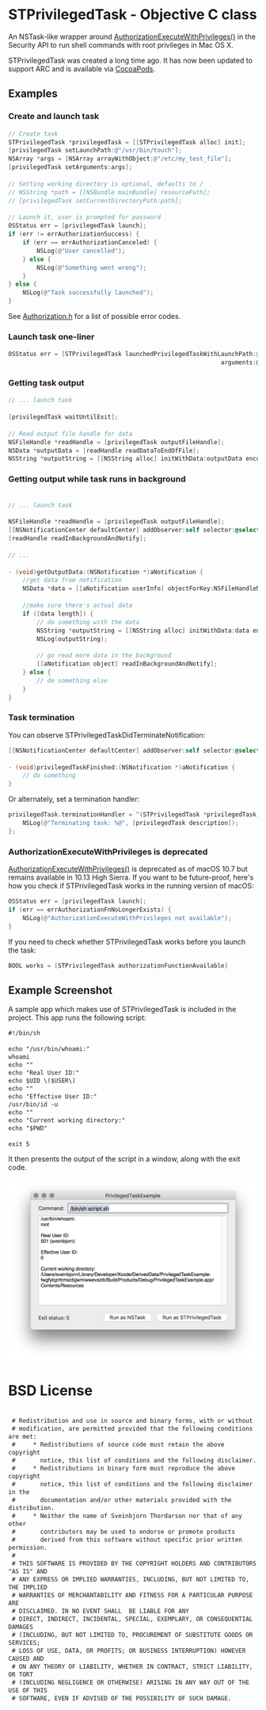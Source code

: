 # STPrivilegedTask - Objective C class

An NSTask-like wrapper around [AuthorizationExecuteWithPrivileges()](https://developer.apple.com/library/mac/documentation/Security/Reference/authorization_ref/#//apple_ref/c/func/AuthorizationExecuteWithPrivileges) in the Security API to run shell commands with root privileges in Mac OS X.

STPrivilegedTask was created a long time ago. It has now been updated to support ARC and is available via <a href="https://cocoapods.org">CocoaPods</a>.

## Examples

### Create and launch task

```objective-c
// Create task
STPrivilegedTask *privilegedTask = [[STPrivilegedTask alloc] init];
[privilegedTask setLaunchPath:@"/usr/bin/touch"];
NSArray *args = [NSArray arrayWithObject:@"/etc/my_test_file"];
[privilegedTask setArguments:args];

// Setting working directory is optional, defaults to /
// NSString *path = [[NSBundle mainBundle] resourcePath];
// [privilegedTask setCurrentDirectoryPath:path];

// Launch it, user is prompted for password
OSStatus err = [privilegedTask launch];
if (err != errAuthorizationSuccess) {
	if (err == errAuthorizationCanceled) {
	    NSLog(@"User cancelled");
	} else {
	    NSLog(@"Something went wrong");
	}
} else {
	NSLog(@"Task successfully launched");
}
```
See [Authorization.h](http://www.opensource.apple.com/source/libsecurity_authorization/libsecurity_authorization-36329/lib/Authorization.h) for a list of possible error codes.

### Launch task one-liner

```objective-c
OSStatus err = [STPrivilegedTask launchedPrivilegedTaskWithLaunchPath:@"/bin/sh" 
                                                            arguments:@[@"/path/to/script.sh"]];


```


### Getting task output

```objective-c
// ... launch task

[privilegedTask waitUntilExit];

// Read output file handle for data
NSFileHandle *readHandle = [privilegedTask outputFileHandle];
NSData *outputData = [readHandle readDataToEndOfFile];
NSString *outputString = [[NSString alloc] initWithData:outputData encoding:NSUTF8StringEncoding];

```

### Getting output while task runs in background

```objective-c

// ... launch task

NSFileHandle *readHandle = [privilegedTask outputFileHandle];
[[NSNotificationCenter defaultCenter] addObserver:self selector:@selector(getOutputData:) name:NSFileHandleReadCompletionNotification object:readHandle];
[readHandle readInBackgroundAndNotify];

// ...

- (void)getOutputData:(NSNotification *)aNotification {
    //get data from notification
    NSData *data = [[aNotification userInfo] objectForKey:NSFileHandleNotificationDataItem];
    
    //make sure there's actual data
    if ([data length]) {
        // do something with the data
        NSString *outputString = [[NSString alloc] initWithData:data encoding:NSUTF8StringEncoding];
        NSLog(outputString);

        // go read more data in the background
        [[aNotification object] readInBackgroundAndNotify];
    } else {
        // do something else
    }
}
```

### Task termination

You can observe STPrivilegedTaskDidTerminateNotification:

```objective-c
[[NSNotificationCenter defaultCenter] addObserver:self selector:@selector(privilegedTaskFinished:) name:STPrivilegedTaskDidTerminateNotification object:nil];

- (void)privilegedTaskFinished:(NSNotification *)aNotification {
	// do something
}
```

Or alternately, set a termination handler:

```objective-c
privilegedTask.terminationHandler = ^(STPrivilegedTask *privilegedTask) {
    NSLog(@"Terminating task: %@", [privilegedTask description]);
};
```

###  AuthorizationExecuteWithPrivileges is deprecated

[AuthorizationExecuteWithPrivileges()](https://developer.apple.com/library/mac/documentation/Security/Reference/authorization_ref/#//apple_ref/c/func/AuthorizationExecuteWithPrivileges) is deprecated as of macOS 10.7 but remains available
in 10.13 High Sierra. If you want to be future-proof, here's how you check if STPrivilegedTask 
works in the running version of macOS:

```objective-c
OSStatus err = [privilegedTask launch];
if (err == errAuthorizationFnNoLongerExists) {
    NSLog(@"AuthorizationExecuteWithPrivileges not available");
}
```

If you need to check whether STPrivilegedTask works before you launch the task:

```objective-c
BOOL works = [STPrivilegedTask authorizationFunctionAvailable]
```

## Example Screenshot

A sample app which makes use of STPrivilegedTask is included in the project. This app runs the following script:

```
#!/bin/sh

echo "/usr/bin/whoami:"
whoami
echo ""
echo "Real User ID:"
echo $UID \($USER\)
echo ""
echo "Effective User ID:"
/usr/bin/id -u
echo ""
echo "Current working directory:"
echo "$PWD"

exit 5
```

It then presents the output of the script in a window, along with the exit code.

<img src="screenshot.png">


# BSD License

```

 # Redistribution and use in source and binary forms, with or without
 # modification, are permitted provided that the following conditions are met:
 #     * Redistributions of source code must retain the above copyright
 #       notice, this list of conditions and the following disclaimer.
 #     * Redistributions in binary form must reproduce the above copyright
 #       notice, this list of conditions and the following disclaimer in the
 #       documentation and/or other materials provided with the distribution.
 #     * Neither the name of Sveinbjorn Thordarson nor that of any other
 #       contributors may be used to endorse or promote products
 #       derived from this software without specific prior written permission.
 # 
 # THIS SOFTWARE IS PROVIDED BY THE COPYRIGHT HOLDERS AND CONTRIBUTORS "AS IS" AND
 # ANY EXPRESS OR IMPLIED WARRANTIES, INCLUDING, BUT NOT LIMITED TO, THE IMPLIED
 # WARRANTIES OF MERCHANTABILITY AND FITNESS FOR A PARTICULAR PURPOSE ARE
 # DISCLAIMED. IN NO EVENT SHALL  BE LIABLE FOR ANY
 # DIRECT, INDIRECT, INCIDENTAL, SPECIAL, EXEMPLARY, OR CONSEQUENTIAL DAMAGES
 # (INCLUDING, BUT NOT LIMITED TO, PROCUREMENT OF SUBSTITUTE GOODS OR SERVICES;
 # LOSS OF USE, DATA, OR PROFITS; OR BUSINESS INTERRUPTION) HOWEVER CAUSED AND
 # ON ANY THEORY OF LIABILITY, WHETHER IN CONTRACT, STRICT LIABILITY, OR TORT
 # (INCLUDING NEGLIGENCE OR OTHERWISE) ARISING IN ANY WAY OUT OF THE USE OF THIS
 # SOFTWARE, EVEN IF ADVISED OF THE POSSIBILITY OF SUCH DAMAGE.

```
